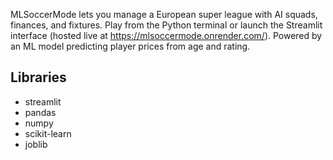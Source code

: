 MLSoccerMode lets you manage a European super league with AI squads, finances, and fixtures. Play from the Python terminal or launch the Streamlit interface (hosted live at https://mlsoccermode.onrender.com/). Powered by an ML model predicting player prices from age and rating.

## Libraries
- streamlit
- pandas
- numpy
- scikit-learn
- joblib
